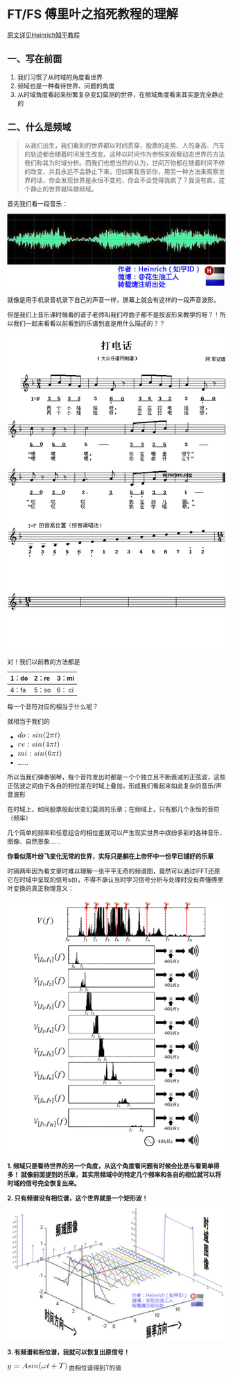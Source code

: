 # FT/FS 傅里叶之掐死教程的理解
[原文详见Heinrich知乎教程](https://zhuanlan.zhihu.com/p/19763358)

## 一、写在前面
1. 我们习惯了从时域的角度看世界
2. 频域也是一种看待世界、问题的角度
3. 从时域角度看起来纷繁复杂变幻莫测的世界，在频域角度看来其实是完全静止的

## 二、什么是频域
> 从我们出生，我们看到的世界都以时间贯穿，股票的走势、人的身高、汽车的轨迹都会随着时间发生改变。这种以时间作为参照来观察动态世界的方法我们称其为时域分析。而我们也想当然的认为，世间万物都在随着时间不停的改变，并且永远不会静止下来。但如果我告诉你，用另一种方法来观察世界的话，你会发现世界是永恒不变的，你会不会觉得我疯了？我没有疯，这个静止的世界就叫做频域。

首先我们看一段音乐：

![](https://github.com/LetterLi1997/knowledgeBook/blob/master/images/%E9%9F%B3%E4%B9%90%E6%97%B6%E5%9F%9F.jpg?raw=true)


就像是用手机录音机录下自己的声音一样，屏幕上就会有这样的一段声音波形。

但是我们上音乐课时候看的谱子老师叫我们哼曲子都不是按波形来教学的呀？！所以我们一起来看看以前看到的乐谱到底是用什么描述的？？

![](https://github.com/LetterLi1997/knowledgeBook/blob/master/images/%E9%9F%B3%E4%B9%90%E9%A2%91%E5%9F%9F.gif?raw=true)

对！我们以前教的方法都是 

|1：do | 2：re | 3：mi |
|:------|:------|:------|
|4：fa | 5：so | 6： ci|

每一个音符对应的相当于什么呢？

就相当于我们的 
- ![](https://github.com/LetterLi1997/knowledgeBook/blob/master/images/CodeCogsEqn%20(1).gif?raw=true)
- ![](https://github.com/LetterLi1997/knowledgeBook/blob/master/images/CodeCogsEqn%20(2).gif?raw=true)
- ![](https://github.com/LetterLi1997/knowledgeBook/blob/master/images/CodeCogsEqn%20(3).gif?raw=true)
- ……

所以当我们弹奏钢琴，每个音符发出时都是一个个独立且不断衰减的正弦波，这些正弦波之间由于各自的相位差在时域上叠加，形成我们看起来如此复杂的音乐/声音波形

在时域上，如同股票般起伏变幻莫测的乐章；在频域上，只有那几个永恒的音符（频率）

几个简单的频率和任意组合的相位差就可以产生现实世界中缤纷多彩的各种音乐、图像、自然景象……

**你看似落叶纷飞变化无常的世界，实际只是躺在上帝怀中一份早已铺好的乐章**

时隔两年因为看文章时难以理解一张平平无奇的频谱图，竟然可以通过IFFT还原它在时域中呈现的信号s(t)，不得不承认当时学习信号分析与处理时没有弄懂傅里叶变换的真正物理意义：

![](https://github.com/LetterLi1997/knowledgeBook/blob/master/images/%E9%A2%91%E8%B0%B1%E5%9B%BE.PNG?raw=true)
    
**1. 频域只是看待世界的另一个角度，从这个角度看问题有时候会比是与看简单得多！
就像前面提到的乐章，其实用频域中的特定几个频率和各自的相位就可以将时域的信号完全恢复出来。**

**2. 只有频谱没有相位谱，这个世界就是一个矩形波！**

![](https://github.com/LetterLi1997/knowledgeBook/blob/master/images/%E6%96%B9%E6%B3%A2.jpg?raw=true)

**3. 有频谱和相位谱，我就可以恢复出原信号！**

![](https://github.com/LetterLi1997/knowledgeBook/blob/master/images/CodeCogsEqn.gif?raw=true) 
由相位谱得到T的值